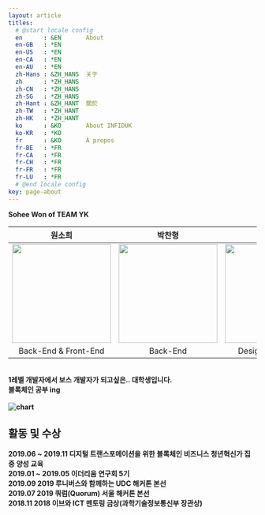 ```yaml
---
layout: article
titles:
  # @start locale config
  en      : &EN       About
  en-GB   : *EN
  en-US   : *EN
  en-CA   : *EN
  en-AU   : *EN
  zh-Hans : &ZH_HANS  关于
  zh      : *ZH_HANS
  zh-CN   : *ZH_HANS
  zh-SG   : *ZH_HANS
  zh-Hant : &ZH_HANT  關於
  zh-TW   : *ZH_HANT
  zh-HK   : *ZH_HANT
  ko      : &KO       About INFIDUK
  ko-KR   : *KO
  fr      : &KO       À propos
  fr-BE   : *FR
  fr-CA   : *FR
  fr-CH   : *FR
  fr-FR   : *FR
  fr-LU   : *FR
  # @end locale config
key: page-about
---
```


<b>Sohee Won of TEAM YK<b/>

|원소희|박찬형|최한솔|
|:---:|:---:|:---:|
|<a href="https://infiduk.github.io"><img src='https://user-images.githubusercontent.com/48206157/67365012-b23bff80-f5ab-11e9-8d93-2dd938673ec0.jpg' width='200' /></a>|<a href="https://ch-4ml.github.io"> <img src='https://user-images.githubusercontent.com/48206157/67365013-b23bff80-f5ab-11e9-9f5a-eb38db485396.jpg' width='200' />|<a href="https://9992.github.io"><img src='https://user-images.githubusercontent.com/48206157/67365014-b2d49600-f5ab-11e9-824b-382bd33257fd.jpg' width='200' /></a>|
| Back-End & Front-End | Back-End | Design & Back-End |

<br />1레벨 개발자에서 보스 개발자가 되고싶은.. 대학생입니다.
<br /><b>블록체인</b> 공부 ing
<br /><br />![chart](https://ghchart.rshah.org/infiduk)

## 활동 및 수상
2019.06 ~ 2019.11 디지털 트랜스포메이션을 위한 블록체인 비즈니스 청년혁신가 집중 양성 교육
<br />2019.01 ~ 2019.05 이더리움 연구회 5기
<br />2019.09 2019 루니버스와 함께하는 UDC 해커톤 본선
<br />2019.07 2019 쿼럼(Quorum) 서울 해커톤 본선
<br />2018.11 2018 이브와 ICT 멘토링 금상(과학기술정보통신부 장관상)
<br />